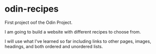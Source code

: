 # odin-recipes

First project oof the Odin Project.

I am going to build a website with different recipes to choose from.

I will use what I've learned so far including links to other pages, images, headings, and both ordered and unordered lists.